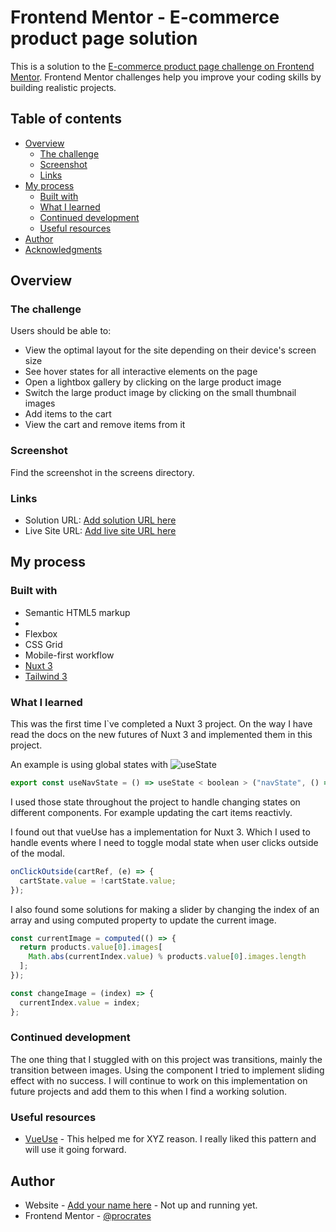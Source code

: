 # Frontend Mentor - E-commerce product page solution

This is a solution to the [E-commerce product page challenge on Frontend Mentor](https://www.frontendmentor.io/challenges/ecommerce-product-page-UPsZ9MJp6). Frontend Mentor challenges help you improve your coding skills by building realistic projects.

## Table of contents

- [Overview](#overview)
  - [The challenge](#the-challenge)
  - [Screenshot](#screenshot)
  - [Links](#links)
- [My process](#my-process)
  - [Built with](#built-with)
  - [What I learned](#what-i-learned)
  - [Continued development](#continued-development)
  - [Useful resources](#useful-resources)
- [Author](#author)
- [Acknowledgments](#acknowledgments)

## Overview

### The challenge

Users should be able to:

- View the optimal layout for the site depending on their device's screen size
- See hover states for all interactive elements on the page
- Open a lightbox gallery by clicking on the large product image
- Switch the large product image by clicking on the small thumbnail images
- Add items to the cart
- View the cart and remove items from it

### Screenshot

Find the screenshot in the screens directory.

### Links

- Solution URL: [Add solution URL here](https://your-solution-url.com)
- Live Site URL: [Add live site URL here](fm-ecommerce-product-page.netlify.app)

## My process

### Built with

- Semantic HTML5 markup
-
- Flexbox
- CSS Grid
- Mobile-first workflow
- [Nuxt 3](https://v3.nuxtjs.org/)
- [Tailwind 3](https://tailwindcss.com/)

### What I learned

This was the first time I`ve completed a Nuxt 3 project. On the way I have read the docs on the new futures of Nuxt 3 and implemented them in this project.

An example is using global states with ![useState](https://v3.nuxtjs.org/docs/usage/state#shared-state)

```js
export const useNavState = () => useState < boolean > ("navState", () => false);
```

I used those state throughout the project to handle changing states on different components. For example updating the cart items reactivly.

I found out that vueUse has a implementation for Nuxt 3. Which I used to handle events where I need to toggle modal state when user clicks outside of the modal.

```js
onClickOutside(cartRef, (e) => {
  cartState.value = !cartState.value;
});
```

I also found some solutions for making a slider by changing the index of an array and using computed property to update the current image.

```js
const currentImage = computed(() => {
  return products.value[0].images[
    Math.abs(currentIndex.value) % products.value[0].images.length
  ];
});

const changeImage = (index) => {
  currentIndex.value = index;
};
```

### Continued development

The one thing that I stuggled with on this project was transitions, mainly the transition between images. Using the <transtion> component I tried to implement sliding effect with no success. I will continue to work on this implementation on future projects and add them to this when I find a working solution.

### Useful resources

- [VueUse](https://vueuse.org/) - This helped me for XYZ reason. I really liked this pattern and will use it going forward.

## Author

- Website - [Add your name here](https://www.mpm.digital) - Not up and running yet.
- Frontend Mentor - [@procrates](https://www.frontendmentor.io/profile/procrates)
